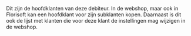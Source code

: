 Dit zijn de hoofdklanten van deze debiteur. In de webshop, maar ook in Florisoft kan een hoofdklant voor zijn subklanten kopen. Daarnaast is dit ook de lijst met klanten die voor deze klant de instellingen mag wijzigen in de webshop.